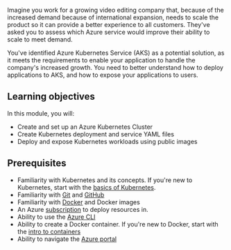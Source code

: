 Imagine you work for a growing video editing company that, because of the increased demand because of international expansion, needs to scale the product so it can provide a better experience to all customers. They've asked you to assess which Azure service would improve their ability to scale to meet demand.

You've identified Azure Kubernetes Service (AKS) as a potential solution, as it meets the requirements to enable your application to handle the company's increased growth. You need to better understand how to deploy applications to AKS, and how to expose your applications to users.

## Learning objectives

In this module, you will:

- Create and set up an Azure Kubernetes Cluster
- Create Kubernetes deployment and service YAML files
- Deploy and expose Kubernetes workloads using public images

## Prerequisites

- Familiarity with Kubernetes and its concepts. If you're new to Kubernetes, start with the [basics of Kubernetes](https://azure.microsoft.com/topic/what-is-kubernetes/?azure-portal=true&WT.mc_id=learndeploycontainerappsaks-learn-ludossan).
- Familiarity with [Git](https://docs.microsoft.com/contribute/git-github-fundamentals) and [GitHub](https://github.com)
- Familiarity with [Docker](https://docker.com) and Docker images
- An Azure [subscription](https://azure.microsoft.com/free/services/kubernetes-service/?azure-portal=true&WT.mc_id=learndeploycontainerappsaks-learn-ludossan) to deploy resources in.
- Ability to use the [Azure CLI](https://docs.microsoft.com/azure/aks/kubernetes-walkthrough?WT.mc_id=learndeploycontainerappsaks-learn-ludossan)
- Ability to create a Docker container. If you're new to Docker, start with the [intro to containers](https://docs.microsoft.com/learn/modules/intro-to-containers/?WT.mc_id=learndeploycontainerappsaks-learn-ludossan)
- Ability to navigate the [Azure portal](https://docs.microsoft.com/azure/aks/kubernetes-walkthrough-portal?WT.mc_id=learndeploycontainerappsaks-learn-ludossan)
